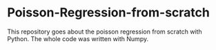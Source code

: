 # Poisson-Regression-from-scratch
This repository goes about the poisson regression from scratch with Python. The whole code was written with Numpy.
